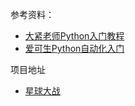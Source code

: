 参考资料：
- [大紧老师Python入门教程](https://space.bilibili.com/2128388915/favlist?fid=1500582715)
- [爱可生Python自动化入门](https://mp.weixin.qq.com/s/E7ea3_I7us8zrgCWdGSsOw)


项目地址
- [星球大战](https://www.baidu.com)

